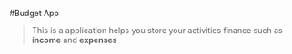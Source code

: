 #Budget App
> This is a application helps you store your activities finance such as **income** and **expenses**

